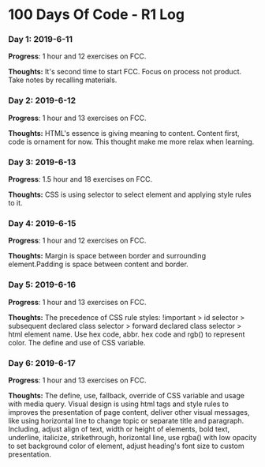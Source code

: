 # 100 Days Of Code - R1 Log

### Day 1: 2019-6-11

**Progress**: 1 hour and 12 exercises on FCC.

**Thoughts:** It's second time to start FCC. Focus on process not product. Take notes by recalling materials.

### Day 2: 2019-6-12

**Progress**: 1 hour and 13 exercises on FCC.

**Thoughts:** HTML's essence is giving meaning to content. Content first, code is ornament for now. This thought make me more relax when learning.

### Day 3: 2019-6-13

**Progress**: 1.5 hour and 18 exercises on FCC.

**Thoughts:** CSS is using selector to select element and applying style rules to it.

### Day 4: 2019-6-15

**Progress**: 1 hour and 12 exercises on FCC.

**Thoughts:** Margin is space between border and surrounding element.Padding is space between content and border. 

### Day 5: 2019-6-16

**Progress**: 1 hour and 13 exercises on FCC.

**Thoughts:** The precedence of CSS rule styles: !important > id selector > subsequent declared class selector > forward declared class selector > html element name. Use hex code, abbr. hex code and rgb() to represent color. The define and use of CSS variable. 

### Day 6: 2019-6-17

**Progress**: 1 hour and 13 exercises on FCC.

**Thoughts:** The define, use, fallback, override of CSS variable and usage with media query. Visual design is using html tags and style rules to improves the presentation of page content, deliver other visual messages, like using horizontal line to change topic or separate title and paragraph. Including, adjust align of text, width or height of elements, bold text, underline, italicize, strikethrough, horizontal line, use rgba() with low opacity to set background color of element, adjust heading's font size to custom presentation.
